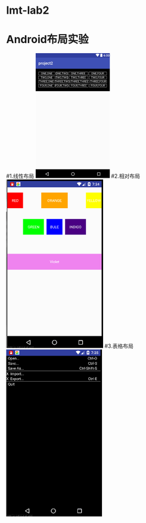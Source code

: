 # lmt-lab2
Android布局实验
=======
#1.线性布局
![Alt text](https://github.com/linylx/lmt-lab2/blob/master/img/linearlayout.png)
#2.相对布局
![Alt text](https://github.com/linylx/lmt-lab2/blob/master/img/relativelayout.png)
#3.表格布局
![Alt text](https://github.com/linylx/lmt-lab2/blob/master/img/tablelayout.png)
